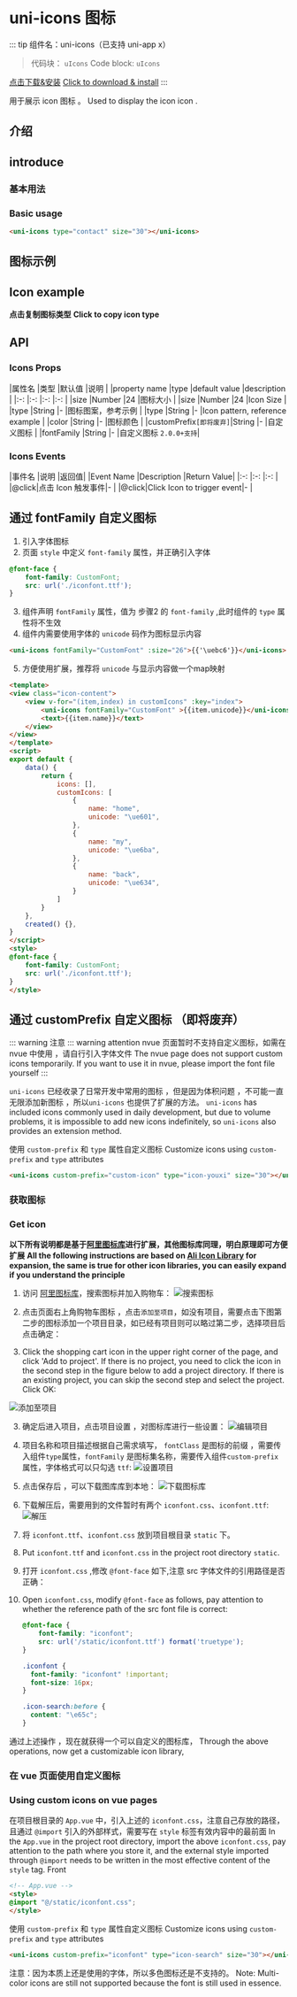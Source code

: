 # uni-icons 图标

::: tip 组件名：uni-icons（已支持 uni-app x）
> 代码块： `uIcons`
> Code block: `uIcons`

[点击下载&安装](https://ext.dcloud.net.cn/plugin?name=uni-icons)
[Click to download & install](https://ext.dcloud.net.cn/plugin?name=uni-icons)
:::

用于展示 icon 图标 。
Used to display the icon icon .


## 介绍
## introduce
### 基本用法
### Basic usage

```html
<uni-icons type="contact" size="30"></uni-icons>
```
## 图标示例
## Icon example

**点击复制图标类型**
**Click to copy icon type**

<icons-layouts></icons-layouts>


## API

### Icons Props

|属性名	|类型		|默认值	|说明				|
|property name |type |default value |description |
|:-:	|:-:		|:-:	|:-:				|
|size	|Number		|24		|图标大小			|
|size |Number |24 |Icon Size |
|type	|String		|-		|图标图案，参考示例	|
|type |String |- |Icon pattern, reference example |
|color	|String		|-		|图标颜色			|
|customPrefix`[即将废弃]`|String		|-	|自定义图标 |
|fontFamily	|String		|-		|自定义图标 `2.0.0+支持`|




### Icons Events
|事件名	|说明			|返回值|
|Event Name |Description |Return Value|
|:-:	|:-:			|:-:  |
|@click|点击 Icon 触发事件|-    |
|@click|Click Icon to trigger event|- |

## 通过 fontFamily 自定义图标 
1. 引入字体图标
2. 页面 `style` 中定义 `font-family` 属性，并正确引入字体
```css
@font-face {
	font-family: CustomFont;
	src: url('./iconfont.ttf');
}
```
3. 组件声明 `fontFamily` 属性，值为 步骤2 的 `font-family`  ,此时组件的 `type` 属性将不生效
4. 组件内需要使用字体的 `unicode` 码作为图标显示内容
```html
<uni-icons fontFamily="CustomFont" :size="26">{{'\uebc6'}}</uni-icons>

```
5. 方便使用扩展，推荐将 `unicode` 与显示内容做一个map映射

```html
<template>
<view class="icon-content">
	<view v-for="(item,index) in customIcons" :key="index">
		<uni-icons fontFamily="CustomFont" >{{item.unicode}}</uni-icons>
		<text>{{item.name}}</text>
	</view>
</view>
</template>
<script>
export default {
	data() {
		return {
			icons: [],
			customIcons: [
				{
					name: "home",
					unicode: "\ue601",
				},
				{
					name: "my",
					unicode: "\ue6ba",
				},
				{
					name: "back",
					unicode: "\ue634",
				}
			]
		}
	},
	created() {},
}
</script>
<style>
@font-face {
	font-family: CustomFont;
	src: url('./iconfont.ttf');
}
</style>

```



## 通过 customPrefix 自定义图标 （即将废弃）
::: warning 注意
::: warning attention
nvue 页面暂时不支持自定义图标，如需在 nvue 中使用 ，请自行引入字体文件
The nvue page does not support custom icons temporarily. If you want to use it in nvue, please import the font file yourself
:::

`uni-icons` 已经收录了日常开发中常用的图标 ，但是因为体积问题 ，不可能一直无限添加新图标 ，所以`uni-icons` 也提供了扩展的方法。 
`uni-icons` has included icons commonly used in daily development, but due to volume problems, it is impossible to add new icons indefinitely, so `uni-icons` also provides an extension method.

使用 `custom-prefix` 和 `type` 属性自定义图标
Customize icons using `custom-prefix` and `type` attributes

```html
<uni-icons custom-prefix="custom-icon" type="icon-youxi" size="30"></uni-icons>
```

### 获取图标
### Get icon
**以下所有说明都是基于[阿里图标库](https://www.iconfont.cn/)进行扩展，其他图标库同理，明白原理即可方便扩展**
**All the following instructions are based on [Ali Icon Library](https://www.iconfont.cn/) for expansion, the same is true for other icon libraries, you can easily expand if you understand the principle**


1. 访问 [阿里图标库](https://www.iconfont.cn/)，搜索图标并加入购物车：
![搜索图标](https://qiniu-web-assets.dcloud.net.cn/unidoc/zh/1.png)

2. 点击页面右上角购物车图标 ，点击`添加至项目`，如没有项目，需要点击下图第二步的图标添加一个项目目录，如已经有项目则可以略过第二步，选择项目后点击确定：
2. Click the shopping cart icon in the upper right corner of the page, and click 'Add to project'. If there is no project, you need to click the icon in the second step in the figure below to add a project directory. If there is an existing project, you can skip the second step and select the project. Click OK:

![添加至项目](https://qiniu-web-assets.dcloud.net.cn/unidoc/zh/2.png)

3. 确定后进入项目，点击项目设置 ，对图标库进行一些设置：
![编辑项目](https://qiniu-web-assets.dcloud.net.cn/unidoc/zh/4.png)

4. 项目名称和项目描述根据自己需求填写， `fontClass` 是图标的前缀 ，需要传入组件`type`属性，`fontFamily` 是图标集名称，需要传入组件`custom-prefix` 属性，字体格式可以只勾选 `ttf`:
![设置项目](https://qiniu-web-assets.dcloud.net.cn/unidoc/zh/5.png)

5. 点击保存后 ，可以下载图库库到本地：
![下载图标库](https://qiniu-web-assets.dcloud.net.cn/unidoc/zh/3.png)

6. 下载解压后，需要用到的文件暂时有两个 `iconfont.css`、`iconfont.ttf`:
![解压](https://qiniu-web-assets.dcloud.net.cn/unidoc/zh/6.png)

7. 将 `iconfont.ttf`、`iconfont.css` 放到项目根目录 `static` 下。
7. Put `iconfont.ttf` and `iconfont.css` in the project root directory `static`.

8. 打开 `iconfont.css` ,修改 `@font-face` 如下,注意 src 字体文件的引用路径是否正确：
8. Open `iconfont.css`, modify `@font-face` as follows, pay attention to whether the reference path of the src font file is correct:
	```css
	@font-face {
		font-family: "iconfont"; 
		src: url('/static/iconfont.ttf') format('truetype');
	}
	
	.iconfont {
	  font-family: "iconfont" !important;
	  font-size: 16px;
	}
	
	.icon-search:before {
	  content: "\e65c";
	}
	```

通过上述操作 ，现在就获得一个可以自定义的图标库，
Through the above operations, now get a customizable icon library,
### 在 vue 页面使用自定义图标
### Using custom icons on vue pages
在项目根目录的 `App.vue` 中，引入上述的 `iconfont.css`，注意自己存放的路径，且通过 `@import` 引入的外部样式，需要写在 `style` 标签有效内容中的最前面
In the `App.vue` in the project root directory, import the above `iconfont.css`, pay attention to the path where you store it, and the external style imported through `@import` needs to be written in the most effective content of the `style` tag. Front

```html
<!-- App.vue -->
<style>
@import "@/static/iconfont.css";
</style>
```


使用 `custom-prefix` 和 `type` 属性自定义图标
Customize icons using `custom-prefix` and `type` attributes

```html
<uni-icons custom-prefix="iconfont" type="icon-search" size="30"></uni-icons>
```

注意：因为本质上还是使用的字体，所以多色图标还是不支持的。
Note: Multi-color icons are still not supported because the font is still used in essence.